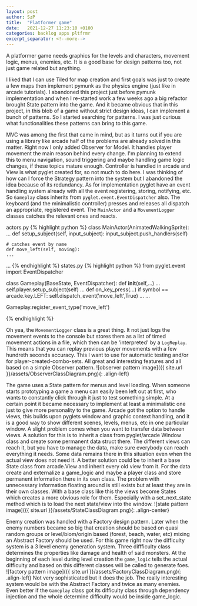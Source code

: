 ```yaml
---
layout: post
author: SzP
title:  "Platformer game"
date:   2021-12-27 11:23:10 +0100
categories: backlog apps pltfrmr
excerpt_separator: <!--more-->
---
```

A platformer game needs graphics for the levels and characters, movement logic, menus, enemies, etc. It is a good base for design patterns too, not just game related but anything.
<!--more-->
I liked that I can use Tiled for map creation and first goals was just to create a few maps then implement pymunk as the physics engine (just like in arcade tutorials).
I abandoned this project just before pymunk implementation and when I re-started work a few weeks ago a big refactor brought State pattern into the game. And it became obvious that in this project, in this blob of a game without strict design ideas, I can implement a bunch of patterns. So I started searching for patterns. I was just curious what functionalities these patterns can bring to this game.

MVC was among the first that came in mind, but as it turns out if you are using a library like arcade half of the problems are already solved in this matter. Right now I only added Observer for Model. It handles player movement the main reason behind every change. I'm planning to extend this to menu navigation, sound triggering and maybe handling game logic changes, if these topics mature enough. Controller is handled in arcade and View is what pyglet created for, so not much to do here. I was thinking of how can I force the Strategy pattern into the system but I abandoned the idea because of its redundancy. As for implementation pyglet have an event handling system already with all the event registering, storing, notifying, etc. So `Gameplay` class inherits from `pyglet.event.EventDispatcher` also. The keyboard (and the minimalistic controller) presses and releases all dispatch an appropriate, registered event. The `MainActor` and a `MovementLogger` classes catches the relevant ones and reacts.

actors.py
{% highlight python %}
class MainActor(AnimatedWalkingSprite):
...
    def setup_subject(self, input_subject):
        input_subject.push_handlers(self)

    # catches event by name
    def move_left(self, moving):
    ...
...
{% endhighlight %}
states.py
{% highlight python %}
from pyglet.event import EventDispatcher

class Gameplay(BaseState, EventDispatcher):
    def __init__(self,...)
        ...
        self.player.setup_subject(self)
        ...
    def on_key_press(...)
        if symbol == arcade.key.LEFT:
            self.dispatch_event('move_left',True)
        ...
    ...

Gameplay.register_event_type('move_left')

{% endhighlight %}

Oh yea, the `MovementLogger` class is a great thing. It not just logs the movement events to the console but stores them as a list of timed movement actions in a file, which then can be 'interpreted' by a `LogReplay`. This means that you can replay previous player movements with a few hundreth seconds accuracy. This I want to use for automatic testing and/or for player-created-combo-sets. All great and interesting features and all based on a simple Observer pattern.
![observer pattern image]({{ site.url }}/assets/ObserverClassDiagram.png){: .align-left}

The game uses a State pattern for menus and level loading. When someone starts prototyping a game a menu can easily been left out at first, who wants to constantly click through it just to test something simple. At a certain point it became necessary to implement at least a minimalistic one just to give more personality to the game. Arcade got the option to handle views, this builds upon pyglets window and graphic context handling, and it is a good way to show different scenes, levels, menus, etc in one particular window. A slight problem comes when you want to transfer data between views. A solution for this is to inherit a class from pyglet/arcade Window class and create some permanent data struct there. The different views can reach it, but you have to manage the data, make sure everybody can reach everything it needs. Some data remains there in this situation even when the actual view does not need it. A better solution could be to inherit a base State class from arcade.View and inherit every old view from it. For the data create and externalize a game_logic and maybe a player class and store permanent information there in its own class. The problem with unnecessary information floating around is still exists but at least they are in their own classes. With a base class like this the views become States which creates a more obvious role for them. Especially with a set_next_state method which is to load the next state/view into the window.
![state pattern image]({{ site.url }}/assets/StateClassDiagram.png){: .align-center}

Enemy creation was handled with a Factory design pattern. Later when the enemy numbers became so big that creation should be based on quasi random groups or level/biom/origin based (forest, beach, water, etc) mixing an Abstract Factory should be used.
For this game right now the difficulty system is a 3 level enemy generation system. Three diffficulty class determines the properties like damage and health of said monsters. At the beginning of each level during level creation the `game_logic` tells the actual difficulty and based on this different classes will be called to generate foes.
![factory pattern image]({{ site.url }}/assets/FactoryClassDiagram.png){: .align-left}
Not very sophisticated but it does the job. The really interesting system would be with the Abstract Factory and twice as many enemies. Even better if the `Gameplay` class got its difficulty class through dependency injection and the whole determine difficulty would be inside game_logic.

